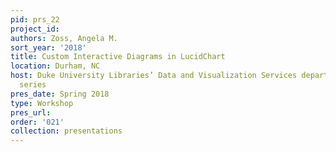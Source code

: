 ```yaml
---
pid: prs_22
project_id: 
authors: Zoss, Angela M.
sort_year: '2018'
title: Custom Interactive Diagrams in LucidChart
location: Durham, NC
host: Duke University Libraries’ Data and Visualization Services department workshop
  series
pres_date: Spring 2018
type: Workshop
pres_url: 
order: '021'
collection: presentations
---
```

